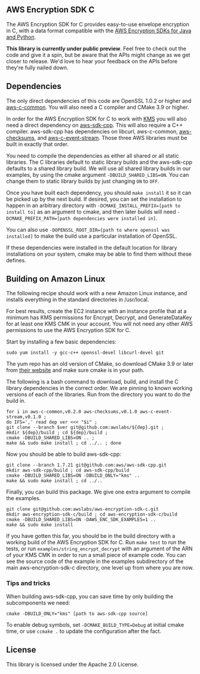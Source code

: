 ## AWS Encryption SDK C

The AWS Encryption SDK for C provides easy-to-use envelope encryption in C,
with a data format compatible with the [AWS Encryption SDKs for Java and
Python](https://docs.aws.amazon.com/encryption-sdk/latest/developer-guide/introduction.html).

**This library is currently under public preview**. Feel free to check out the
code and give it a spin, but be aware that the APIs might change as we get
closer to release. We'd love to hear your feedback on the APIs before they're
fully nailed down.

## Dependencies

The only direct dependencies of this code are OpenSSL 1.0.2 or higher and
[aws-c-common](https://github.com/awslabs/aws-c-common). You will also need
a C compiler and CMake 3.9 or higher.

In order for the AWS Encryption SDK for C to work with [KMS](https://aws.amazon.com/kms/)
you will also need a direct dependency on [aws-sdk-cpp](https://github.com/aws/aws-sdk-cpp).
This will also require a C++ compiler. aws-sdk-cpp has dependencies on libcurl, aws-c-common,
[aws-checksums](https://github.com/awslabs/aws-checksums), and
[aws-c-event-stream](https://github.com/awslabs/aws-c-event-stream). Those three
AWS libraries must be built in exactly that order.

You need to compile the dependencies as either all shared or all static libraries.
The C libraries default to static library builds and the aws-sdk-cpp defaults to
a shared library build. We will use all shared library builds in our examples, by
using the cmake argument `-DBUILD_SHARED_LIBS=ON`. You can change them to static library builds
by just changing `ON` to `OFF`.

Once you have built each dependency, you should `make install` it so it can be picked
up by the next build. If desired, you can set the installation to happen in an arbitrary
directory with `-DCMAKE_INSTALL_PREFIX=[path to install to]` as an argument to cmake,
and then later builds will need `-DCMAKE_PREFIX_PATH=[path dependencies were installed in]`.

You can also use `-DOPENSSL_ROOT_DIR=[path to where openssl was installed]` to make
the build use a particular installation of OpenSSL.

If these dependencies were installed in the default location for library
installations on your system, cmake may be able to find them without these
defines.

## Building on Amazon Linux

The following recipe should work with a new Amazon Linux instance, and installs
everything in the standard directories in /usr/local.

For best results, create the EC2 instance with an instance profile that at a
minimum has KMS permissions for Encrypt, Decrypt, and GenerateDataKey for
at least one KMS CMK in your account. You will not need any other AWS
permissions to use the AWS Encryption SDK for C.

Start by installing a few basic dependencies:

    sudo yum install -y gcc-c++ openssl-devel libcurl-devel git

The yum repo has an old version of CMake, so download CMake 3.9 or later from [their
website](https://cmake.org/) and make sure cmake is in your path.

The following is a bash command to download, build, and install the C library
dependencies in the correct order. We are pinning to known working versions of
each of the libraries. Run from the directory you want to do the build in.

    for i in aws-c-common,v0.2.0 aws-checksums,v0.1.0 aws-c-event-stream,v0.1.0 ;
    do IFS=',' read dep ver <<< "$i" ;
    git clone --branch $ver git@github.com:awslabs/${dep}.git ;
    mkdir ${dep}/build ; cd ${dep}/build ;
    cmake -DBUILD_SHARED_LIBS=ON .. ;
    make && sudo make install ; cd ../.. ; done

Now you should be able to build aws-sdk-cpp:

    git clone --branch 1.7.21 git@github.com:aws/aws-sdk-cpp.git
    mkdir aws-sdk-cpp/build ; cd aws-sdk-cpp/build
    cmake -DBUILD_SHARED_LIBS=ON -DBUILD_ONLY="kms" ..
    make && sudo make install ; cd ../..

Finally, you can build this package. We give one extra argument to compile the examples.

    git clone git@github.com:awslabs/aws-encryption-sdk-c.git
    mkdir aws-encryption-sdk-c/build ; cd aws-encryption-sdk-c/build
    cmake -DBUILD_SHARED_LIBS=ON -DAWS_ENC_SDK_EXAMPLES=1 ..
    make && sudo make install

If you have gotten this far, you should be in the build directory with a working
build of the AWS Encryption SDK for C. Run `make test` to run the tests,
or run `examples/string_encrypt_decrypt` with an argument of the ARN of your
KMS CMK in order to run a small piece of example code. You can see the source code
of the example in the examples subdirectory of the main aws-encryption-sdk-c
directory, one level up from where you are now.

### Tips and tricks

When building aws-sdk-cpp, you can save time by only building the subcomponents we need:

    cmake -DBUILD_ONLY="kms" [path to aws-sdk-cpp source]

To enable debug symbols, set `-DCMAKE_BUILD_TYPE=Debug` at initial cmake time,
or use `ccmake .` to update the configuration after the fact.

## License

This library is licensed under the Apache 2.0 License. 
